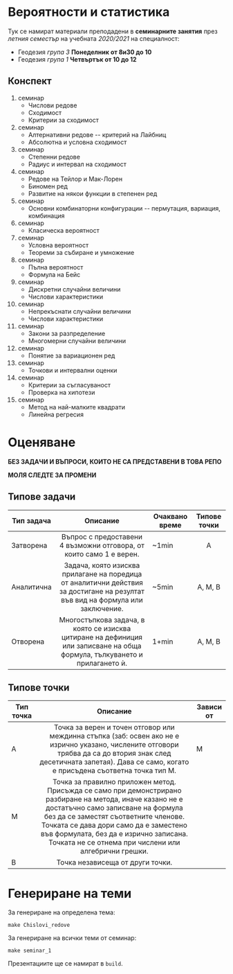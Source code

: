 # Вероятности и статистика

Тук се намират материали преподадени в **семинарните занятия** през *летния семестър*
на учебната *2020/2021* на специалност:
- Геодезия *група 3* **Понеделник от 8и30 до 10**
- Геодезия *група 1* **Четвъртък от 10 до 12**

## Конспект

1. семинар
    - Числови редове
    - Сходимост
    - Критерии за сходимост
1. семинар
    - Алтернативни редове -- критерий на Лайбниц
    - Абсолютна и условна сходимост
1. семинар
    - Степенни редове
    - Радиус и интервал на сходимост
1. семинар
    - Редове на Тейлор и Мак-Лорен
    - Биномен ред
    - Развитие на някои функции в степенен ред
1. семинар
    - Основни комбинаторни конфигурации -- пермутация, вариация, комбинация
1. семинар
    - Класическа вероятност
1. семинар
    - Условна вероятност
    - Теореми за събиране и умножение
1. семинар
    - Пълна вероятност
    - Формула на Бейс
1. семинар
    - Дискретни случайни величини
    - Числови характеристики
1. семинар
    - Непрекъснати случайни величини
    - Числови характеристики
1. семинар
    - Закони за разпределение
    - Многомерни случайни величини
1. семинар
    - Понятие за вариационен ред
1. семинар
    - Точкови и интервални оценки
1. семинар
    - Критерии за съгласуваност
    - Проверка на хипотези
1. семинар
    - Метод на най-малките квадрати
    - Линейна регресия

# Оценяване

**БЕЗ ЗАДАЧИ И ВЪПРОСИ, КОИТО НЕ СА ПРЕДСТАВЕНИ В ТОВА РЕПО**

**МОЛЯ СЛЕДТЕ ЗА ПРОМЕНИ**

## Типове задачи

| Тип задача | Описание | Очаквано време | Типове точки |
|-|:-:|-|:-:|
| Затворена | Въпрос с предоставени 4 възможни отговора, от които само 1 е верен. | ~1min | A |
| Аналитична | Задача, която изисква прилагане на поредица от аналитични действия за достигане на резултат във вид на формула или заключение. | ~5min | A, M, B |
| Отворена | Многостъпкова задача, в която се изисква цитиране на дефиниция  или записване на обща формула, тълкуването и прилагането ѝ.  | 1+min | A, M, B |

## Типове точки

| Тип точка | Описание | Зависи от |
|-|:-:|-|
| A | Точка за верен и точен отговор или междинна стъпка  (заб: освен ако не е изрично указано, числените отговори трябва да са до втория знак след десетичната запетая). Дава се само, когато е присъдена съответна точка тип M. | M |
| M | Точка за правилно приложен метод. Присъжда се само при демонстрирано разбиране на метода, иначе казано не е достатъчно само записване на формула без да се заместят съответните членове.  Точката се дава дори само да е заместено във формулата, без да е изрично записана. Точката не се отнема при числени или алгебрични грешки. |  |
| B | Точка независеща от други точки. |  |

# Генериране на теми

За генериране на определена тема:

```
make Chislovi_redove
```

За генериране на всички теми от семинар:

```
make seminar_1
```

Презентациите ще се намират в `build`.
